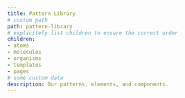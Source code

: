 ```yaml
---
title: Pattern Library
# custom path
path: pattern-library
# explicitely list children to ensure the correct order
children:
- atoms
- molecules
- organisms
- templates
- pages
# some custom data
description: Our patterns, elements, and components.
---
```

